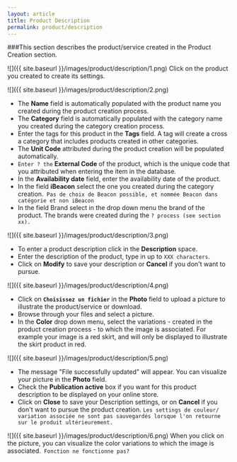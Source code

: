 ```yaml
---
layout: article
title: Product Description
permalink: product/description
---
```

###This section describes the product/service created in the Product Creation section.

![]({{ site.baseurl }}/images/product/description/1.png)
Click on the product you created to create its settings.

![]({{ site.baseurl }}/images/product/description/2.png)

* The **Name** field is automatically populated with the product name you created during the product creation process.
* The **Category** field is automatically populated with the category name you created during the category creation process.
* Enter the tags for this product in the **Tags** field. A tag will create a cross a category that includes products created in other categories.
* The **Unit Code** attributed during the product creation will be populated automatically.
* `Enter ? the` **External Code** of the product, which is the unique code that you attributed when entering the item in the database.
* In the **Availability date** field, enter the availability date of the product.
* In the field **iBeacon** select the one you created during the category creation.` Pas de choix de Beacon possible, et nommée Beacon dans catégorie et non iBeacon`
* In the field Brand select in the drop down menu the brand of the product. The brands were created during the `? process (see section xx).`

![]({{ site.baseurl }}/images/product/description/3.png)

* To enter a product description click in the **Description** space.
* Enter the description of the product, type in up to `XXX characters`.
* Click on **Modify** to save your description or **Cancel** if you don't want to pursue.

![]({{ site.baseurl }}/images/product/description/4.png)

* Click on **`Choisissez un fichier`** in the **Photo** field to upload a picture to illustrate the product/service or download.
* Browse through your files and select a picture.
* In the **Color** drop down menu, select the variations - created in the product creation process - to which the image is associated. For example your image is a red skirt, and will only be displayed to illustrate the skirt product in red.

![]({{ site.baseurl }}/images/product/description/5.png)

* The message "File successfully updated" will appear. You can visualize your picture in the **Photo** field.
* Check the **Publication active** box if you want for this product description to be displayed on your online store.
* Click on **Close** to save your Description settings, or on **Cancel** if you don't want to pursue the product creation. `Les settings de couleur/ variation associée ne sont pas sauvegardés lorsque l'on retourne sur le produit ultérieurement.`

![]({{ site.baseurl }}/images/product/description/6.png)
When you click on the picture, you can visualize the color variations to which the image is associated.` Fonction ne fonctionne pas?`